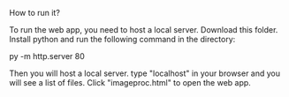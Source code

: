 How to run it?

To run the web app, you need to host a local server. Download this folder. Install python and run the following command in the directory:

py -m http.server 80

Then you will host a local server. type "localhost" in your browser and you will see a list of files. Click "imageproc.html" to open the web app.
